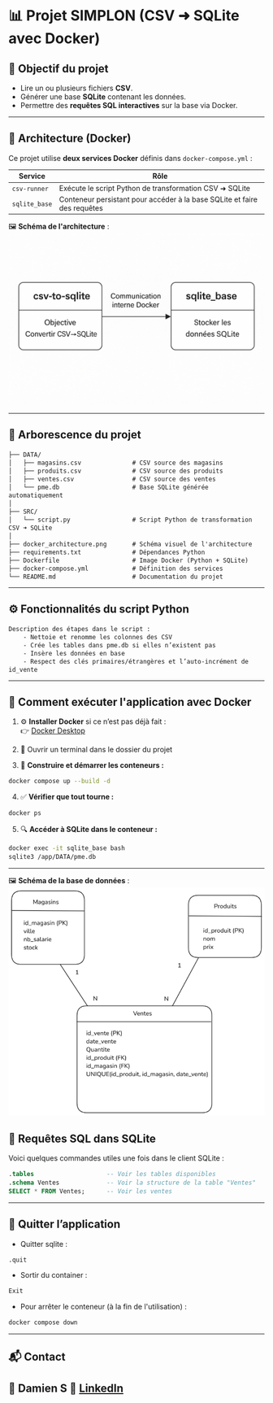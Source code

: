 # 📊 Projet SIMPLON (CSV ➜ SQLite avec Docker)

## 🎯 Objectif du projet

- Lire un ou plusieurs fichiers **CSV**.
- Générer une base **SQLite** contenant les données.
- Permettre des **requêtes SQL interactives** sur la base via Docker.

---

## 🧱 Architecture (Docker)

Ce projet utilise **deux services Docker** définis dans `docker-compose.yml` :

| Service       | Rôle                                                                     |
|---------------|--------------------------------------------------------------------------|
| `csv-runner`  | Exécute le script Python de transformation CSV ➜ SQLite                 |
| `sqlite_base` | Conteneur persistant pour accéder à la base SQLite et faire des requêtes |

🖼️ **Schéma de l'architecture** :  
![Architecture Docker](docker_architecture.png)

---

## 📁 Arborescence du projet
```
├── DATA/
│   ├── magasins.csv              # CSV source des magasins
│   ├── produits.csv              # CSV source des produits
│   ├── ventes.csv                # CSV source des ventes
│   └── pme.db                    # Base SQLite générée automatiquement
│
├── SRC/
│   └── script.py                 # Script Python de transformation CSV ➜ SQLite
│
├── docker_architecture.png       # Schéma visuel de l'architecture
├── requirements.txt              # Dépendances Python
├── Dockerfile                    # Image Docker (Python + SQLite)
├── docker-compose.yml            # Définition des services
└── README.md                     # Documentation du projet
```
---

## ⚙️ Fonctionnalités du script Python

    Description des étapes dans le script :
        - Nettoie et renomme les colonnes des CSV
        - Crée les tables dans pme.db si elles n’existent pas
        - Insère les données en base
        - Respect des clés primaires/étrangères et l’auto-incrément de id_vente

---

## 🚀 Comment exécuter l'application avec Docker
1. ⚙️ **Installer Docker** si ce n’est pas déjà fait :  
   👉 [Docker Desktop](https://www.docker.com/products/docker-desktop)

2. 📁 Ouvrir un terminal dans le dossier du projet

3. 🧱 **Construire et démarrer les conteneurs :**
```bash
docker compose up --build -d
```

4. ✅ **Vérifier que tout tourne :**
```bash
docker ps
```

5. 🔍 **Accéder à SQLite dans le conteneur :**
```bash
docker exec -it sqlite_base bash
sqlite3 /app/DATA/pme.db
```

---

🖼️ **Schéma de la base de données** :  
![MCD](MCD_pme.png)






## 🧪 Requêtes SQL dans SQLite

Voici quelques commandes utiles une fois dans le client SQLite :

```sql
.tables                    -- Voir les tables disponibles
.schema Ventes             -- Voir la structure de la table "Ventes"
SELECT * FROM Ventes;      -- Voir les ventes
```
---

## 🚪 Quitter l’application
- Quitter sqlite :
```bash
.quit
```
- Sortir du container :
```bash
Exit
```
- Pour arrêter le conteneur (à la fin de l'utilisation) :
```bash
docker compose down
```  

---

## 📬 Contact

👤 Damien S
🔗 [LinkedIn](https://www.linkedin.com/in/damien-schaeffer-45a59821b/)
---